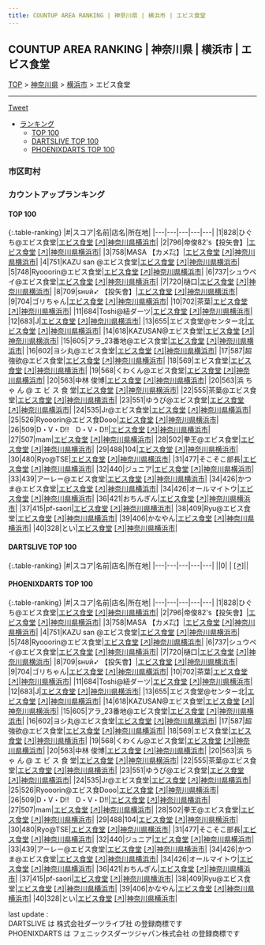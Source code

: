 ```yaml
---
title: COUNTUP AREA RANKING | 神奈川県 | 横浜市 | エビス食堂
---
```

## COUNTUP AREA RANKING | 神奈川県 | 横浜市 | エビス食堂

[TOP](/darts/rank/) > [神奈川県](/darts/rank/神奈川県/) > [横浜市](/darts/rank/神奈川県/横浜市/) > エビス食堂

___

<a href="https://twitter.com/share?ref_src=twsrc%5Etfw" data-text="COUNTUP AREA RANKING | 神奈川県横浜市エビス食堂" class="twitter-share-button" data-hashtags="DARTSLIVE,PHOENIXDARTS,darts,ダーツ" data-show-count="false">Tweet</a>

* [ランキング](#カウントアップランキング)
    * [TOP 100](#top-100)
    * [DARTSLIVE TOP 100](#dartslive-top-100)
    * [PHOENIXDARTS TOP 100](#phoenixdarts-top-100)

### 市区町村

<ul>

</ul>

### カウントアップランキング

#### TOP 100



{:.table-ranking}
|#|スコア|名前|店名|所在地|
|---|---|---|---|---|
|1|828|<span class="rank-name-pd">ひぐち@エビス食堂</span>|<a href="/darts/rank/shops/89062.html">エビス食堂</a> <a href="https://vs.phoenixdarts.com/jp/shop/shopDetailInfo/s_89062?s_seq=89062">[↗]</a>|<a href="/darts/rank/神奈川県/横浜市">神奈川県横浜市</a>|
|2|796|<span class="rank-name-pd">帝俊82&#x27;s【投矢會】</span>|<a href="/darts/rank/shops/89062.html">エビス食堂</a> <a href="https://vs.phoenixdarts.com/jp/shop/shopDetailInfo/s_89062?s_seq=89062">[↗]</a>|<a href="/darts/rank/神奈川県/横浜市">神奈川県横浜市</a>|
|3|758|<span class="rank-name-pd">MASA 【カメ㌠】</span>|<a href="/darts/rank/shops/89062.html">エビス食堂</a> <a href="https://vs.phoenixdarts.com/jp/shop/shopDetailInfo/s_89062?s_seq=89062">[↗]</a>|<a href="/darts/rank/神奈川県/横浜市">神奈川県横浜市</a>|
|4|751|<span class="rank-name-pd">KAZU san @エビス食堂</span>|<a href="/darts/rank/shops/89062.html">エビス食堂</a> <a href="https://vs.phoenixdarts.com/jp/shop/shopDetailInfo/s_89062?s_seq=89062">[↗]</a>|<a href="/darts/rank/神奈川県/横浜市">神奈川県横浜市</a>|
|5|748|<span class="rank-name-pd">Ryooorin@エビス食堂</span>|<a href="/darts/rank/shops/89062.html">エビス食堂</a> <a href="https://vs.phoenixdarts.com/jp/shop/shopDetailInfo/s_89062?s_seq=89062">[↗]</a>|<a href="/darts/rank/神奈川県/横浜市">神奈川県横浜市</a>|
|6|737|<span class="rank-name-pd">シュウペイ@エビス食堂</span>|<a href="/darts/rank/shops/89062.html">エビス食堂</a> <a href="https://vs.phoenixdarts.com/jp/shop/shopDetailInfo/s_89062?s_seq=89062">[↗]</a>|<a href="/darts/rank/神奈川県/横浜市">神奈川県横浜市</a>|
|7|720|<span class="rank-name-pd">樋口</span>|<a href="/darts/rank/shops/89062.html">エビス食堂</a> <a href="https://vs.phoenixdarts.com/jp/shop/shopDetailInfo/s_89062?s_seq=89062">[↗]</a>|<a href="/darts/rank/神奈川県/横浜市">神奈川県横浜市</a>|
|8|709|<span class="rank-name-pd">sнυй➶ 【投矢會】</span>|<a href="/darts/rank/shops/89062.html">エビス食堂</a> <a href="https://vs.phoenixdarts.com/jp/shop/shopDetailInfo/s_89062?s_seq=89062">[↗]</a>|<a href="/darts/rank/神奈川県/横浜市">神奈川県横浜市</a>|
|9|704|<span class="rank-name-pd">ゴリちゃん</span>|<a href="/darts/rank/shops/89062.html">エビス食堂</a> <a href="https://vs.phoenixdarts.com/jp/shop/shopDetailInfo/s_89062?s_seq=89062">[↗]</a>|<a href="/darts/rank/神奈川県/横浜市">神奈川県横浜市</a>|
|10|702|<span class="rank-name-pd">茶葉</span>|<a href="/darts/rank/shops/89062.html">エビス食堂</a> <a href="https://vs.phoenixdarts.com/jp/shop/shopDetailInfo/s_89062?s_seq=89062">[↗]</a>|<a href="/darts/rank/神奈川県/横浜市">神奈川県横浜市</a>|
|11|684|<span class="rank-name-pd">Toshi@紐ダーツ</span>|<a href="/darts/rank/shops/89062.html">エビス食堂</a> <a href="https://vs.phoenixdarts.com/jp/shop/shopDetailInfo/s_89062?s_seq=89062">[↗]</a>|<a href="/darts/rank/神奈川県/横浜市">神奈川県横浜市</a>|
|12|683|<span class="rank-name-pd">J</span>|<a href="/darts/rank/shops/89062.html">エビス食堂</a> <a href="https://vs.phoenixdarts.com/jp/shop/shopDetailInfo/s_89062?s_seq=89062">[↗]</a>|<a href="/darts/rank/神奈川県/横浜市">神奈川県横浜市</a>|
|13|655|<span class="rank-name-pd">エビス食堂@センター北</span>|<a href="/darts/rank/shops/89062.html">エビス食堂</a> <a href="https://vs.phoenixdarts.com/jp/shop/shopDetailInfo/s_89062?s_seq=89062">[↗]</a>|<a href="/darts/rank/神奈川県/横浜市">神奈川県横浜市</a>|
|14|618|<span class="rank-name-pd">KAZUSAN@エビス食堂</span>|<a href="/darts/rank/shops/89062.html">エビス食堂</a> <a href="https://vs.phoenixdarts.com/jp/shop/shopDetailInfo/s_89062?s_seq=89062">[↗]</a>|<a href="/darts/rank/神奈川県/横浜市">神奈川県横浜市</a>|
|15|605|<span class="rank-name-pd">アラ_23番地@エビス食堂</span>|<a href="/darts/rank/shops/89062.html">エビス食堂</a> <a href="https://vs.phoenixdarts.com/jp/shop/shopDetailInfo/s_89062?s_seq=89062">[↗]</a>|<a href="/darts/rank/神奈川県/横浜市">神奈川県横浜市</a>|
|16|602|<span class="rank-name-pd">ヨシ丸@エビス食堂</span>|<a href="/darts/rank/shops/89062.html">エビス食堂</a> <a href="https://vs.phoenixdarts.com/jp/shop/shopDetailInfo/s_89062?s_seq=89062">[↗]</a>|<a href="/darts/rank/神奈川県/横浜市">神奈川県横浜市</a>|
|17|587|<span class="rank-name-pd">超強欲@エビス食堂</span>|<a href="/darts/rank/shops/89062.html">エビス食堂</a> <a href="https://vs.phoenixdarts.com/jp/shop/shopDetailInfo/s_89062?s_seq=89062">[↗]</a>|<a href="/darts/rank/神奈川県/横浜市">神奈川県横浜市</a>|
|18|569|<span class="rank-name-pd">エビス食堂</span>|<a href="/darts/rank/shops/89062.html">エビス食堂</a> <a href="https://vs.phoenixdarts.com/jp/shop/shopDetailInfo/s_89062?s_seq=89062">[↗]</a>|<a href="/darts/rank/神奈川県/横浜市">神奈川県横浜市</a>|
|19|568|<span class="rank-name-pd">くわくん@エビス食堂</span>|<a href="/darts/rank/shops/89062.html">エビス食堂</a> <a href="https://vs.phoenixdarts.com/jp/shop/shopDetailInfo/s_89062?s_seq=89062">[↗]</a>|<a href="/darts/rank/神奈川県/横浜市">神奈川県横浜市</a>|
|20|563|<span class="rank-name-pd"><span class="pro-icon-pd"></span>中林 俊博</span>|<a href="/darts/rank/shops/89062.html">エビス食堂</a> <a href="https://vs.phoenixdarts.com/jp/shop/shopDetailInfo/s_89062?s_seq=89062">[↗]</a>|<a href="/darts/rank/神奈川県/横浜市">神奈川県横浜市</a>|
|20|563|<span class="rank-name-pd">浜 ち ゃ ん @ エ ビ ス 食 堂</span>|<a href="/darts/rank/shops/89062.html">エビス食堂</a> <a href="https://vs.phoenixdarts.com/jp/shop/shopDetailInfo/s_89062?s_seq=89062">[↗]</a>|<a href="/darts/rank/神奈川県/横浜市">神奈川県横浜市</a>|
|22|555|<span class="rank-name-pd">茶葉@エビス食堂</span>|<a href="/darts/rank/shops/89062.html">エビス食堂</a> <a href="https://vs.phoenixdarts.com/jp/shop/shopDetailInfo/s_89062?s_seq=89062">[↗]</a>|<a href="/darts/rank/神奈川県/横浜市">神奈川県横浜市</a>|
|23|551|<span class="rank-name-pd">ゆうぴ@エビス食堂</span>|<a href="/darts/rank/shops/89062.html">エビス食堂</a> <a href="https://vs.phoenixdarts.com/jp/shop/shopDetailInfo/s_89062?s_seq=89062">[↗]</a>|<a href="/darts/rank/神奈川県/横浜市">神奈川県横浜市</a>|
|24|535|<span class="rank-name-pd">Jr@エビス食堂</span>|<a href="/darts/rank/shops/89062.html">エビス食堂</a> <a href="https://vs.phoenixdarts.com/jp/shop/shopDetailInfo/s_89062?s_seq=89062">[↗]</a>|<a href="/darts/rank/神奈川県/横浜市">神奈川県横浜市</a>|
|25|526|<span class="rank-name-pd">Ryooorin@エビス食Dooo</span>|<a href="/darts/rank/shops/89062.html">エビス食堂</a> <a href="https://vs.phoenixdarts.com/jp/shop/shopDetailInfo/s_89062?s_seq=89062">[↗]</a>|<a href="/darts/rank/神奈川県/横浜市">神奈川県横浜市</a>|
|26|509|<span class="rank-name-pd">D・V・D!!　D・V・D!!</span>|<a href="/darts/rank/shops/89062.html">エビス食堂</a> <a href="https://vs.phoenixdarts.com/jp/shop/shopDetailInfo/s_89062?s_seq=89062">[↗]</a>|<a href="/darts/rank/神奈川県/横浜市">神奈川県横浜市</a>|
|27|507|<span class="rank-name-pd">mam</span>|<a href="/darts/rank/shops/89062.html">エビス食堂</a> <a href="https://vs.phoenixdarts.com/jp/shop/shopDetailInfo/s_89062?s_seq=89062">[↗]</a>|<a href="/darts/rank/神奈川県/横浜市">神奈川県横浜市</a>|
|28|502|<span class="rank-name-pd">拳王@エビス食堂</span>|<a href="/darts/rank/shops/89062.html">エビス食堂</a> <a href="https://vs.phoenixdarts.com/jp/shop/shopDetailInfo/s_89062?s_seq=89062">[↗]</a>|<a href="/darts/rank/神奈川県/横浜市">神奈川県横浜市</a>|
|29|488|<span class="rank-name-pd">104</span>|<a href="/darts/rank/shops/89062.html">エビス食堂</a> <a href="https://vs.phoenixdarts.com/jp/shop/shopDetailInfo/s_89062?s_seq=89062">[↗]</a>|<a href="/darts/rank/神奈川県/横浜市">神奈川県横浜市</a>|
|30|480|<span class="rank-name-pd">Ryo@TSE</span>|<a href="/darts/rank/shops/89062.html">エビス食堂</a> <a href="https://vs.phoenixdarts.com/jp/shop/shopDetailInfo/s_89062?s_seq=89062">[↗]</a>|<a href="/darts/rank/神奈川県/横浜市">神奈川県横浜市</a>|
|31|477|<span class="rank-name-pd">そこそこ部長</span>|<a href="/darts/rank/shops/89062.html">エビス食堂</a> <a href="https://vs.phoenixdarts.com/jp/shop/shopDetailInfo/s_89062?s_seq=89062">[↗]</a>|<a href="/darts/rank/神奈川県/横浜市">神奈川県横浜市</a>|
|32|440|<span class="rank-name-pd">ジュニア</span>|<a href="/darts/rank/shops/89062.html">エビス食堂</a> <a href="https://vs.phoenixdarts.com/jp/shop/shopDetailInfo/s_89062?s_seq=89062">[↗]</a>|<a href="/darts/rank/神奈川県/横浜市">神奈川県横浜市</a>|
|33|439|<span class="rank-name-pd">アーレー@エビス食堂</span>|<a href="/darts/rank/shops/89062.html">エビス食堂</a> <a href="https://vs.phoenixdarts.com/jp/shop/shopDetailInfo/s_89062?s_seq=89062">[↗]</a>|<a href="/darts/rank/神奈川県/横浜市">神奈川県横浜市</a>|
|34|426|<span class="rank-name-pd">かつま@エビス食堂</span>|<a href="/darts/rank/shops/89062.html">エビス食堂</a> <a href="https://vs.phoenixdarts.com/jp/shop/shopDetailInfo/s_89062?s_seq=89062">[↗]</a>|<a href="/darts/rank/神奈川県/横浜市">神奈川県横浜市</a>|
|34|426|<span class="rank-name-pd">オールマイトウ</span>|<a href="/darts/rank/shops/89062.html">エビス食堂</a> <a href="https://vs.phoenixdarts.com/jp/shop/shopDetailInfo/s_89062?s_seq=89062">[↗]</a>|<a href="/darts/rank/神奈川県/横浜市">神奈川県横浜市</a>|
|36|421|<span class="rank-name-pd">おちんぎん</span>|<a href="/darts/rank/shops/89062.html">エビス食堂</a> <a href="https://vs.phoenixdarts.com/jp/shop/shopDetailInfo/s_89062?s_seq=89062">[↗]</a>|<a href="/darts/rank/神奈川県/横浜市">神奈川県横浜市</a>|
|37|415|<span class="rank-name-pd">pf-saori</span>|<a href="/darts/rank/shops/89062.html">エビス食堂</a> <a href="https://vs.phoenixdarts.com/jp/shop/shopDetailInfo/s_89062?s_seq=89062">[↗]</a>|<a href="/darts/rank/神奈川県/横浜市">神奈川県横浜市</a>|
|38|409|<span class="rank-name-pd">Ryu@エビス食堂</span>|<a href="/darts/rank/shops/89062.html">エビス食堂</a> <a href="https://vs.phoenixdarts.com/jp/shop/shopDetailInfo/s_89062?s_seq=89062">[↗]</a>|<a href="/darts/rank/神奈川県/横浜市">神奈川県横浜市</a>|
|39|406|<span class="rank-name-pd">かなやん</span>|<a href="/darts/rank/shops/89062.html">エビス食堂</a> <a href="https://vs.phoenixdarts.com/jp/shop/shopDetailInfo/s_89062?s_seq=89062">[↗]</a>|<a href="/darts/rank/神奈川県/横浜市">神奈川県横浜市</a>|
|40|328|<span class="rank-name-pd">とい</span>|<a href="/darts/rank/shops/89062.html">エビス食堂</a> <a href="https://vs.phoenixdarts.com/jp/shop/shopDetailInfo/s_89062?s_seq=89062">[↗]</a>|<a href="/darts/rank/神奈川県/横浜市">神奈川県横浜市</a>|


#### DARTSLIVE TOP 100



{:.table-ranking}
|#|スコア|名前|店名|所在地|
|---|---|---|---|---|
||0|<span class="rank-name-dl"> </span>|<a href="/darts/rank/shops/.html"></a> <a href="">[↗]</a>|<a href="/darts/rank//"></a>|


#### PHOENIXDARTS TOP 100



{:.table-ranking}
|#|スコア|名前|店名|所在地|
|---|---|---|---|---|
|1|828|<span class="rank-name-pd">ひぐち@エビス食堂</span>|<a href="/darts/rank/shops/89062.html">エビス食堂</a> <a href="https://vs.phoenixdarts.com/jp/shop/shopDetailInfo/s_89062?s_seq=89062">[↗]</a>|<a href="/darts/rank/神奈川県/横浜市">神奈川県横浜市</a>|
|2|796|<span class="rank-name-pd">帝俊82&#x27;s【投矢會】</span>|<a href="/darts/rank/shops/89062.html">エビス食堂</a> <a href="https://vs.phoenixdarts.com/jp/shop/shopDetailInfo/s_89062?s_seq=89062">[↗]</a>|<a href="/darts/rank/神奈川県/横浜市">神奈川県横浜市</a>|
|3|758|<span class="rank-name-pd">MASA 【カメ㌠】</span>|<a href="/darts/rank/shops/89062.html">エビス食堂</a> <a href="https://vs.phoenixdarts.com/jp/shop/shopDetailInfo/s_89062?s_seq=89062">[↗]</a>|<a href="/darts/rank/神奈川県/横浜市">神奈川県横浜市</a>|
|4|751|<span class="rank-name-pd">KAZU san @エビス食堂</span>|<a href="/darts/rank/shops/89062.html">エビス食堂</a> <a href="https://vs.phoenixdarts.com/jp/shop/shopDetailInfo/s_89062?s_seq=89062">[↗]</a>|<a href="/darts/rank/神奈川県/横浜市">神奈川県横浜市</a>|
|5|748|<span class="rank-name-pd">Ryooorin@エビス食堂</span>|<a href="/darts/rank/shops/89062.html">エビス食堂</a> <a href="https://vs.phoenixdarts.com/jp/shop/shopDetailInfo/s_89062?s_seq=89062">[↗]</a>|<a href="/darts/rank/神奈川県/横浜市">神奈川県横浜市</a>|
|6|737|<span class="rank-name-pd">シュウペイ@エビス食堂</span>|<a href="/darts/rank/shops/89062.html">エビス食堂</a> <a href="https://vs.phoenixdarts.com/jp/shop/shopDetailInfo/s_89062?s_seq=89062">[↗]</a>|<a href="/darts/rank/神奈川県/横浜市">神奈川県横浜市</a>|
|7|720|<span class="rank-name-pd">樋口</span>|<a href="/darts/rank/shops/89062.html">エビス食堂</a> <a href="https://vs.phoenixdarts.com/jp/shop/shopDetailInfo/s_89062?s_seq=89062">[↗]</a>|<a href="/darts/rank/神奈川県/横浜市">神奈川県横浜市</a>|
|8|709|<span class="rank-name-pd">sнυй➶ 【投矢會】</span>|<a href="/darts/rank/shops/89062.html">エビス食堂</a> <a href="https://vs.phoenixdarts.com/jp/shop/shopDetailInfo/s_89062?s_seq=89062">[↗]</a>|<a href="/darts/rank/神奈川県/横浜市">神奈川県横浜市</a>|
|9|704|<span class="rank-name-pd">ゴリちゃん</span>|<a href="/darts/rank/shops/89062.html">エビス食堂</a> <a href="https://vs.phoenixdarts.com/jp/shop/shopDetailInfo/s_89062?s_seq=89062">[↗]</a>|<a href="/darts/rank/神奈川県/横浜市">神奈川県横浜市</a>|
|10|702|<span class="rank-name-pd">茶葉</span>|<a href="/darts/rank/shops/89062.html">エビス食堂</a> <a href="https://vs.phoenixdarts.com/jp/shop/shopDetailInfo/s_89062?s_seq=89062">[↗]</a>|<a href="/darts/rank/神奈川県/横浜市">神奈川県横浜市</a>|
|11|684|<span class="rank-name-pd">Toshi@紐ダーツ</span>|<a href="/darts/rank/shops/89062.html">エビス食堂</a> <a href="https://vs.phoenixdarts.com/jp/shop/shopDetailInfo/s_89062?s_seq=89062">[↗]</a>|<a href="/darts/rank/神奈川県/横浜市">神奈川県横浜市</a>|
|12|683|<span class="rank-name-pd">J</span>|<a href="/darts/rank/shops/89062.html">エビス食堂</a> <a href="https://vs.phoenixdarts.com/jp/shop/shopDetailInfo/s_89062?s_seq=89062">[↗]</a>|<a href="/darts/rank/神奈川県/横浜市">神奈川県横浜市</a>|
|13|655|<span class="rank-name-pd">エビス食堂@センター北</span>|<a href="/darts/rank/shops/89062.html">エビス食堂</a> <a href="https://vs.phoenixdarts.com/jp/shop/shopDetailInfo/s_89062?s_seq=89062">[↗]</a>|<a href="/darts/rank/神奈川県/横浜市">神奈川県横浜市</a>|
|14|618|<span class="rank-name-pd">KAZUSAN@エビス食堂</span>|<a href="/darts/rank/shops/89062.html">エビス食堂</a> <a href="https://vs.phoenixdarts.com/jp/shop/shopDetailInfo/s_89062?s_seq=89062">[↗]</a>|<a href="/darts/rank/神奈川県/横浜市">神奈川県横浜市</a>|
|15|605|<span class="rank-name-pd">アラ_23番地@エビス食堂</span>|<a href="/darts/rank/shops/89062.html">エビス食堂</a> <a href="https://vs.phoenixdarts.com/jp/shop/shopDetailInfo/s_89062?s_seq=89062">[↗]</a>|<a href="/darts/rank/神奈川県/横浜市">神奈川県横浜市</a>|
|16|602|<span class="rank-name-pd">ヨシ丸@エビス食堂</span>|<a href="/darts/rank/shops/89062.html">エビス食堂</a> <a href="https://vs.phoenixdarts.com/jp/shop/shopDetailInfo/s_89062?s_seq=89062">[↗]</a>|<a href="/darts/rank/神奈川県/横浜市">神奈川県横浜市</a>|
|17|587|<span class="rank-name-pd">超強欲@エビス食堂</span>|<a href="/darts/rank/shops/89062.html">エビス食堂</a> <a href="https://vs.phoenixdarts.com/jp/shop/shopDetailInfo/s_89062?s_seq=89062">[↗]</a>|<a href="/darts/rank/神奈川県/横浜市">神奈川県横浜市</a>|
|18|569|<span class="rank-name-pd">エビス食堂</span>|<a href="/darts/rank/shops/89062.html">エビス食堂</a> <a href="https://vs.phoenixdarts.com/jp/shop/shopDetailInfo/s_89062?s_seq=89062">[↗]</a>|<a href="/darts/rank/神奈川県/横浜市">神奈川県横浜市</a>|
|19|568|<span class="rank-name-pd">くわくん@エビス食堂</span>|<a href="/darts/rank/shops/89062.html">エビス食堂</a> <a href="https://vs.phoenixdarts.com/jp/shop/shopDetailInfo/s_89062?s_seq=89062">[↗]</a>|<a href="/darts/rank/神奈川県/横浜市">神奈川県横浜市</a>|
|20|563|<span class="rank-name-pd"><span class="pro-icon-pd"></span>中林 俊博</span>|<a href="/darts/rank/shops/89062.html">エビス食堂</a> <a href="https://vs.phoenixdarts.com/jp/shop/shopDetailInfo/s_89062?s_seq=89062">[↗]</a>|<a href="/darts/rank/神奈川県/横浜市">神奈川県横浜市</a>|
|20|563|<span class="rank-name-pd">浜 ち ゃ ん @ エ ビ ス 食 堂</span>|<a href="/darts/rank/shops/89062.html">エビス食堂</a> <a href="https://vs.phoenixdarts.com/jp/shop/shopDetailInfo/s_89062?s_seq=89062">[↗]</a>|<a href="/darts/rank/神奈川県/横浜市">神奈川県横浜市</a>|
|22|555|<span class="rank-name-pd">茶葉@エビス食堂</span>|<a href="/darts/rank/shops/89062.html">エビス食堂</a> <a href="https://vs.phoenixdarts.com/jp/shop/shopDetailInfo/s_89062?s_seq=89062">[↗]</a>|<a href="/darts/rank/神奈川県/横浜市">神奈川県横浜市</a>|
|23|551|<span class="rank-name-pd">ゆうぴ@エビス食堂</span>|<a href="/darts/rank/shops/89062.html">エビス食堂</a> <a href="https://vs.phoenixdarts.com/jp/shop/shopDetailInfo/s_89062?s_seq=89062">[↗]</a>|<a href="/darts/rank/神奈川県/横浜市">神奈川県横浜市</a>|
|24|535|<span class="rank-name-pd">Jr@エビス食堂</span>|<a href="/darts/rank/shops/89062.html">エビス食堂</a> <a href="https://vs.phoenixdarts.com/jp/shop/shopDetailInfo/s_89062?s_seq=89062">[↗]</a>|<a href="/darts/rank/神奈川県/横浜市">神奈川県横浜市</a>|
|25|526|<span class="rank-name-pd">Ryooorin@エビス食Dooo</span>|<a href="/darts/rank/shops/89062.html">エビス食堂</a> <a href="https://vs.phoenixdarts.com/jp/shop/shopDetailInfo/s_89062?s_seq=89062">[↗]</a>|<a href="/darts/rank/神奈川県/横浜市">神奈川県横浜市</a>|
|26|509|<span class="rank-name-pd">D・V・D!!　D・V・D!!</span>|<a href="/darts/rank/shops/89062.html">エビス食堂</a> <a href="https://vs.phoenixdarts.com/jp/shop/shopDetailInfo/s_89062?s_seq=89062">[↗]</a>|<a href="/darts/rank/神奈川県/横浜市">神奈川県横浜市</a>|
|27|507|<span class="rank-name-pd">mam</span>|<a href="/darts/rank/shops/89062.html">エビス食堂</a> <a href="https://vs.phoenixdarts.com/jp/shop/shopDetailInfo/s_89062?s_seq=89062">[↗]</a>|<a href="/darts/rank/神奈川県/横浜市">神奈川県横浜市</a>|
|28|502|<span class="rank-name-pd">拳王@エビス食堂</span>|<a href="/darts/rank/shops/89062.html">エビス食堂</a> <a href="https://vs.phoenixdarts.com/jp/shop/shopDetailInfo/s_89062?s_seq=89062">[↗]</a>|<a href="/darts/rank/神奈川県/横浜市">神奈川県横浜市</a>|
|29|488|<span class="rank-name-pd">104</span>|<a href="/darts/rank/shops/89062.html">エビス食堂</a> <a href="https://vs.phoenixdarts.com/jp/shop/shopDetailInfo/s_89062?s_seq=89062">[↗]</a>|<a href="/darts/rank/神奈川県/横浜市">神奈川県横浜市</a>|
|30|480|<span class="rank-name-pd">Ryo@TSE</span>|<a href="/darts/rank/shops/89062.html">エビス食堂</a> <a href="https://vs.phoenixdarts.com/jp/shop/shopDetailInfo/s_89062?s_seq=89062">[↗]</a>|<a href="/darts/rank/神奈川県/横浜市">神奈川県横浜市</a>|
|31|477|<span class="rank-name-pd">そこそこ部長</span>|<a href="/darts/rank/shops/89062.html">エビス食堂</a> <a href="https://vs.phoenixdarts.com/jp/shop/shopDetailInfo/s_89062?s_seq=89062">[↗]</a>|<a href="/darts/rank/神奈川県/横浜市">神奈川県横浜市</a>|
|32|440|<span class="rank-name-pd">ジュニア</span>|<a href="/darts/rank/shops/89062.html">エビス食堂</a> <a href="https://vs.phoenixdarts.com/jp/shop/shopDetailInfo/s_89062?s_seq=89062">[↗]</a>|<a href="/darts/rank/神奈川県/横浜市">神奈川県横浜市</a>|
|33|439|<span class="rank-name-pd">アーレー@エビス食堂</span>|<a href="/darts/rank/shops/89062.html">エビス食堂</a> <a href="https://vs.phoenixdarts.com/jp/shop/shopDetailInfo/s_89062?s_seq=89062">[↗]</a>|<a href="/darts/rank/神奈川県/横浜市">神奈川県横浜市</a>|
|34|426|<span class="rank-name-pd">かつま@エビス食堂</span>|<a href="/darts/rank/shops/89062.html">エビス食堂</a> <a href="https://vs.phoenixdarts.com/jp/shop/shopDetailInfo/s_89062?s_seq=89062">[↗]</a>|<a href="/darts/rank/神奈川県/横浜市">神奈川県横浜市</a>|
|34|426|<span class="rank-name-pd">オールマイトウ</span>|<a href="/darts/rank/shops/89062.html">エビス食堂</a> <a href="https://vs.phoenixdarts.com/jp/shop/shopDetailInfo/s_89062?s_seq=89062">[↗]</a>|<a href="/darts/rank/神奈川県/横浜市">神奈川県横浜市</a>|
|36|421|<span class="rank-name-pd">おちんぎん</span>|<a href="/darts/rank/shops/89062.html">エビス食堂</a> <a href="https://vs.phoenixdarts.com/jp/shop/shopDetailInfo/s_89062?s_seq=89062">[↗]</a>|<a href="/darts/rank/神奈川県/横浜市">神奈川県横浜市</a>|
|37|415|<span class="rank-name-pd">pf-saori</span>|<a href="/darts/rank/shops/89062.html">エビス食堂</a> <a href="https://vs.phoenixdarts.com/jp/shop/shopDetailInfo/s_89062?s_seq=89062">[↗]</a>|<a href="/darts/rank/神奈川県/横浜市">神奈川県横浜市</a>|
|38|409|<span class="rank-name-pd">Ryu@エビス食堂</span>|<a href="/darts/rank/shops/89062.html">エビス食堂</a> <a href="https://vs.phoenixdarts.com/jp/shop/shopDetailInfo/s_89062?s_seq=89062">[↗]</a>|<a href="/darts/rank/神奈川県/横浜市">神奈川県横浜市</a>|
|39|406|<span class="rank-name-pd">かなやん</span>|<a href="/darts/rank/shops/89062.html">エビス食堂</a> <a href="https://vs.phoenixdarts.com/jp/shop/shopDetailInfo/s_89062?s_seq=89062">[↗]</a>|<a href="/darts/rank/神奈川県/横浜市">神奈川県横浜市</a>|
|40|328|<span class="rank-name-pd">とい</span>|<a href="/darts/rank/shops/89062.html">エビス食堂</a> <a href="https://vs.phoenixdarts.com/jp/shop/shopDetailInfo/s_89062?s_seq=89062">[↗]</a>|<a href="/darts/rank/神奈川県/横浜市">神奈川県横浜市</a>|


<div class="footer border-top border-gray-light mt-5 pt-3 text-right text-gray">
    last update : <span style="font-weight: italic" id="foot_last_modified"></span><br />
    DARTSLIVE は 株式会社ダーツライブ社 の登録商標です<br />
    PHOENIXDARTS は フェニックスダーツジャパン株式会社 の登録商標です<br />
</div>

<script src="https://cdnjs.cloudflare.com/ajax/libs/jquery.tablesorter/2.31.3/js/jquery.tablesorter.min.js" integrity="sha512-qzgd5cYSZcosqpzpn7zF2ZId8f/8CHmFKZ8j7mU4OUXTNRd5g+ZHBPsgKEwoqxCtdQvExE5LprwwPAgoicguNg==" crossorigin="anonymous" referrerpolicy="no-referrer"></script>
<link rel="stylesheet" href="https://cdnjs.cloudflare.com/ajax/libs/jquery.tablesorter/2.31.3/css/theme.default.min.css" integrity="sha512-wghhOJkjQX0Lh3NSWvNKeZ0ZpNn+SPVXX1Qyc9OCaogADktxrBiBdKGDoqVUOyhStvMBmJQ8ZdMHiR3wuEq8+w==" crossorigin="anonymous" referrerpolicy="no-referrer" />
<script>
$(function() {
    $(".table-ranking").tablesorter({sortList:[[0, 0]]});
    $("#foot_last_modified").text(formatDate(new Date(document.lastModified), 'yyyy-MM-dd HH:mm:ss'));
});
</script>

<script async src="https://platform.twitter.com/widgets.js" charset="utf-8"></script>